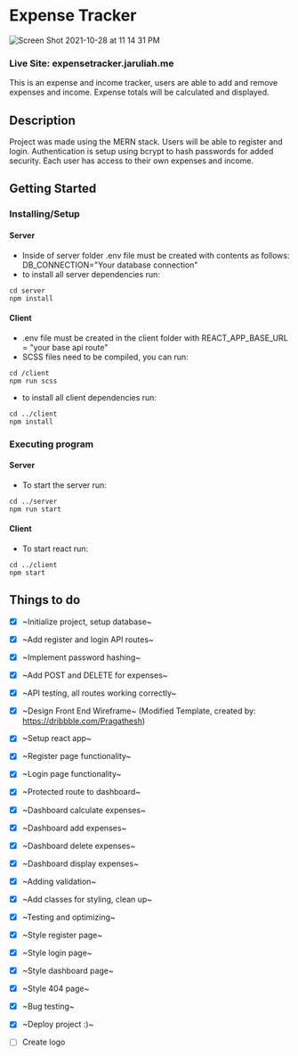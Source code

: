 # Expense Tracker
![Screen Shot 2021-10-28 at 11 14 31 PM](https://user-images.githubusercontent.com/71105258/139379609-6c92f23e-dff3-403f-bcf6-11d6a2e63250.png)

### Live Site: expensetracker.jaruliah.me


This is an expense and income tracker, users are able to add and remove expenses and income. Expense totals will be calculated and displayed.

## Description

Project was made using the MERN stack. Users will be able to register and login. Authentication is setup using bcrypt to hash passwords for added security. Each user has access to their own expenses and income.

## Getting Started

### Installing/Setup
#### Server 
* Inside of server folder .env file must be created with contents as follows: DB_CONNECTION="Your database connection"
* to install all server dependencies run:
```
cd server
npm install
```
#### Client
* .env file must be created in the client folder with REACT_APP_BASE_URL = "your base api route"
* SCSS files need to be compiled, you can run:
```
cd /client
npm run scss
```
* to install all client dependencies run:
```
cd ../client
npm install
```


### Executing program
#### Server

* To start the server run:

```
cd ../server
npm run start
```

#### Client
* To start react run:

```
cd ../client
npm start
```

## Things to do

- [x] ~Initialize project, setup database~
- [x] ~Add register and login API routes~
- [x] ~Implement password hashing~
- [x] ~Add POST and DELETE for expenses~
- [x] ~API testing, all routes working correctly~
- [x] ~Design Front End Wireframe~ (Modified Template, created by: https://dribbble.com/Pragathesh)
- [x] ~Setup react app~
- [x] ~Register page functionality~
- [x] ~Login page functionality~
- [x] ~Protected route to dashboard~
- [x] ~Dashboard calculate expenses~
- [x] ~Dashboard add expenses~
- [x] ~Dashboard delete expenses~
- [x] ~Dashboard display expenses~
- [x] ~Adding validation~
- [x] ~Add classes for styling, clean up~
- [x] ~Testing and optimizing~
- [x] ~Style register page~
- [x] ~Style login page~
- [x] ~Style dashboard page~
- [x] ~Style 404 page~
- [x] ~Bug testing~
- [x] ~Deploy project :)~
- [ ] Create logo


